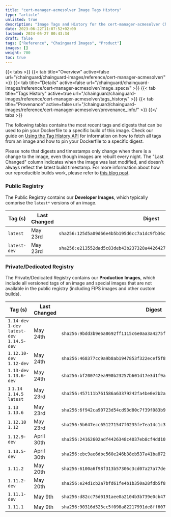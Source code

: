 ```yaml
---
title: "cert-manager-acmesolver Image Tags History"
type: "article"
unlisted: true
description: "Image Tags and History for the cert-manager-acmesolver Chainguard Image"
date: 2023-06-22T11:07:52+02:00
lastmod: 2024-05-27 00:43:34
draft: false
tags: ["Reference", "Chainguard Images", "Product"]
images: []
weight: 700
toc: true
---
```


{{< tabs >}}
{{< tab title="Overview" active=false url="/chainguard/chainguard-images/reference/cert-manager-acmesolver/" >}}
{{< tab title="Details" active=false url="/chainguard/chainguard-images/reference/cert-manager-acmesolver/image_specs/" >}}
{{< tab title="Tags History" active=true url="/chainguard/chainguard-images/reference/cert-manager-acmesolver/tags_history/" >}}
{{< tab title="Provenance" active=false url="/chainguard/chainguard-images/reference/cert-manager-acmesolver/provenance_info/" >}}
{{</ tabs >}}

The following tables contains the most recent tags and digests that can be used to pin your Dockerfile to a specific build of this image. Check our guide on [Using the Tag History API](/chainguard/chainguard-images/using-the-tag-history-api/) for information on how to fetch all tags from an image and how to pin your Dockerfile to a specific digest.

Please note that digests and timestamps only change when there is a change to the image, even though images are rebuilt every night. The "Last Changed" column indicates when the image was last modified, and doesn't always reflect the latest build timestamp. For more information about how our reproducible builds work, please refer to [this blog post](https://www.chainguard.dev/unchained/reproducing-chainguards-reproducible-image-builds).

### Public Registry
The Public Registry contains our **Developer Images**, which typically comprise the `latest*` versions of an image.

| Tag (s)       | Last Changed | Digest                                                                    |
|---------------|--------------|---------------------------------------------------------------------------|
|  `latest`     | May 23rd     | `sha256:125d5a09d66e4b5b195d6cc7a1dc9fb36c6cbf3c4a02180316f6093f98c002a2` |
|  `latest-dev` | May 23rd     | `sha256:e213552dad5c83deb43b237328a442642777138da5ae961daff2aeb8e267c36d` |


### Private/Dedicated Registry
The Private/Dedicated Registry contains our **Production Images**, which include all versioned tags of an image and special images that are not available in the public registry (including FIPS images and other custom builds).

| Tag (s)                                       | Last Changed | Digest                                                                    |
|-----------------------------------------------|--------------|---------------------------------------------------------------------------|
|  `1.14-dev` `1-dev` `latest-dev` `1.14.5-dev` | May 24th     | `sha256:9bdd3b9e6a8692ff1115c6e0aa3a4275fb09fe6f61c3e3e06668664509245ea9` |
|  `1.12.10-dev` `1.12-dev`                     | May 24th     | `sha256:468377cc9a9b8ab1947853f322ecef5f8df3f331e71c07ab96f7fd096c667922` |
|  `1.13-dev` `1.13.6-dev`                      | May 24th     | `sha256:bf200742ea990b23257b601d17e3d1f9a82a2d4e87f8904a5c3cfcd149fdc8c8` |
|  `1` `1.14` `1.14.5` `latest`                 | May 23rd     | `sha256:457111b761586a63379242fa4be0e2b2ac918b0e71e9d5fbb07b369be2fda060` |
|  `1.13` `1.13.6`                              | May 23rd     | `sha256:6f942ca90723d54cd93d80c7f39f083b923e09d71370505e49d70eced2328c08` |
|  `1.12.10` `1.12`                             | May 23rd     | `sha256:5b647ecc651271547f0235fe7ea14c1c3977186164b15d62c387a936bceb6ac3` |
|  `1.12.9-dev`                                 | April 30th   | `sha256:24162602adf4426348c4037eb8cf4dd108ee10309f07619e969b202adae79211` |
|  `1.13.5-dev`                                 | April 30th   | `sha256:ebc9ae6dbc560e246b38eb537a41ba87242715ca0d5554e0b4c1731919fb5d5a` |
|  `1.11.2`                                     | May 20th     | `sha256:6100a6f98f313b57306c3cd07a27a77deba1135b1e3681029bb9944a2c37c065` |
|  `1.11.2-dev`                                 | May 20th     | `sha256:e24d1cb2a7bfd61fe4b1b350a28fdb5f830e21de80446f9dab5f0b0938b6db45` |
|  `1.11.1-dev`                                 | May 9th      | `sha256:d82cc75d0191aee0a2104b3b739e0cb47d1176d647725d0cd914d18e04a1c921` |
|  `1.11.1`                                     | May 9th      | `sha256:90316d525cc5f098a82217991de8ff607876b66804f44d29ffd736160c8485f3` |

